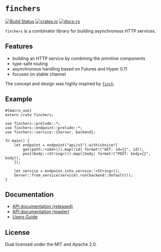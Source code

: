# `finchers`
[![Build Status](https://travis-ci.org/finchers-rs/finchers.svg?branch=master)](https://travis-ci.org/finchers-rs/finchers)
[![crates.io](https://img.shields.io/crates/v/finchers.svg)](https://crates.io/crates/finchers)
[![docs-rs](https://docs.rs/finchers/badge.svg)](https://docs.rs/finchers)
<!--[![Coverage Status](https://coveralls.io/repos/github/finchers-rs/finchers/badge.svg?branch=master)](https://coveralls.io/github/finchers-rs/finchers?branch=master) -->

`finchers` is a combinator library for building asynchronous HTTP services.

## Features
* building an HTTP service by *combining* the primitive components
* type-safe routing
* asynchronous handling based on Futures and Hyper 0.11
* focuses on stable channel

The concept and design was highly inspired by [`finch`](https://github.com/finagle/finch).

## Example

```rust,no_run
#[macro_use]
extern crate finchers;

use finchers::prelude::*;
use finchers::endpoint::prelude::*;
use finchers::service::{Server, backend};

fn main() {
    let endpoint = endpoint("api/v1").with(choice![
        get(path::<u64>()).map(|id| format!("GET: id={}", id)),
        post(body::<String>()).map(|body| format!("POST: body={}", body)),
    ]);

    let service = endpoint.into_service::<String>();
    Server::from_service(service).run(backend::default());
}
```

## Documentation
* [API documentation (released)](https://docs.rs/finchers/)
* [API documentation (master)](https://finchers-rs.github.io/finchers/finchers/index.html)
* [Users Guide](https://finchers-rs.github.io/guide)

## License
Dual licensed under the MIT and Apache 2.0.
